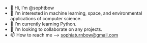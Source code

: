 - 👋 Hi, I’m @sophtbow
- 👀 I’m interested in machine learning, space, and environmental applications of computer science.
- 🌱 I’m currently learning Python.
- 💞️ I’m looking to collaborate on any projects. 
- 📫 How to reach me --> sophiaturnbow@gmail.com

<!---
sophtbow/sophtbow is a ✨ special ✨ repository because its `README.md` (this file) appears on your GitHub profile.
You can click the Preview link to take a look at your changes.
--->
